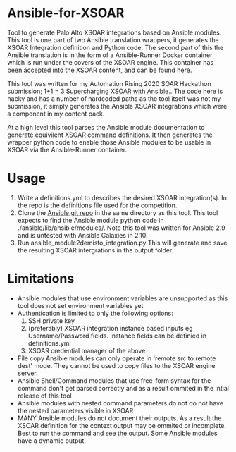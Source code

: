 # Ansible-for-XSOAR
Tool to generate Palo Alto XSOAR integrations based on Ansible modules. 
This tool is one part of two Ansible translation wrappers, it generates the XSOAR Integration definition and Python code. The second part of this the Ansible translation is in the form of a Ansible-Runner Docker container which is run under the covers of the XSOAR engine. This container has been accepted into the XSOAR content, and can be found [here](https://github.com/demisto/dockerfiles/tree/master/docker/ansible-runner).

This tool was written for my Automation Rising 2020 SOAR Hackathon submission; [1+1 = 3 Supercharging XSOAR with Ansible.](https://devpost.com/software/serge-s-placeholder-submission). The code here is hacky and has a number of hardcoded paths as the tool itself was not my submission, it simply generates the Ansible XSOAR integrations which were a component in my content pack.

At a high level this tool parses the Ansible module documentation to generate equivilent XSOAR command definitions. It then generates the wrapper python code to enable those Ansible modules to be usable in XSOAR via the Ansible-Runner container.

# Usage
1. Write a definitions.yml to describes the desired XSOAR integration(s). In the repo is the definitions file used for the competition.
2. Clone the [Ansible git repo](https://github.com/ansible/ansible) in the same directory as this tool. This tool expects to find the Ansible module python code in ./ansible/lib/ansible/modules/. Note this tool was written for Ansible 2.9 and is untested with Ansible Galaxies in 2.10.
3. Run ansible_module2demisto_integration.py This will generate and save the resulting XSOAR intergrations in the output folder.

# Limitations
* Ansible modules that use environment variables are unsupported as this tool does not set environment variables yet
* Authentication is limited to only the following options:
    1. SSH private key
    2. (preferably) XSOAR integration instance based inputs eg Username/Password fields. Instance fields can be definied in definitions.yml
    3. XSOAR credential manager of the above
* File copy Ansible modules can only operate in 'remote src to remote dest' mode. They cannot be used to copy files to the XSOAR engine server.
* Ansible Shell/Command modules that use free-form syntax for the command don't get parsed correctly and as a result ommited in the intial release of this tool
* Ansible modules with nested command parameters do not do not have the nested parameters visible in XSOAR
* MANY Ansible modules do not document their outputs. As a result the XSOAR definition for the context output may be ommited or incomplete. Best to run the command and see the output. Some Ansible modules have a dynamic output.
